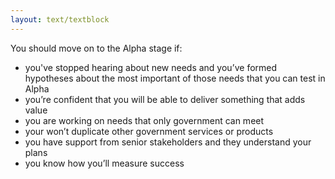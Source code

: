 ```yaml
---
layout: text/textblock
---
```


You should move on to the Alpha stage if:
- you've stopped hearing about new needs and you’ve formed hypotheses about the most important of those needs that you can test in Alpha
- you’re confident that you will be able to deliver something that adds value
- you are working on needs that only government can meet
- your won’t duplicate other government services or products
- you have support from senior stakeholders and they understand your plans
- you know how you’ll measure success

